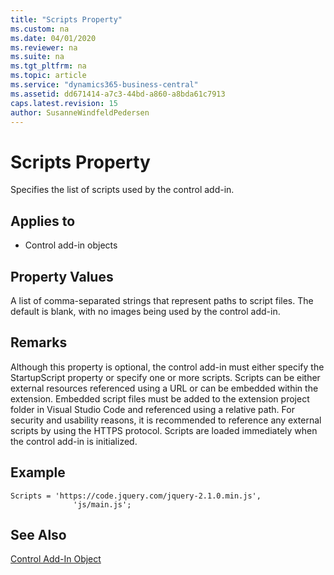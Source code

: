 ```yaml
---
title: "Scripts Property"
ms.custom: na
ms.date: 04/01/2020
ms.reviewer: na
ms.suite: na
ms.tgt_pltfrm: na
ms.topic: article
ms.service: "dynamics365-business-central"
ms.assetid: dd671414-a7c3-44bd-a860-a8bda61c7913
caps.latest.revision: 15
author: SusanneWindfeldPedersen
---
```


 

# Scripts Property

Specifies the list of scripts used by the control add-in. 

## Applies to 
- Control add-in objects

## Property Values
A list of comma-separated strings that represent paths to script files. The default is blank, with no images being used by the control add-in. 

## Remarks 
Although this property is optional, the control add-in must either specify the StartupScript property or specify one or more scripts. Scripts can be either external resources referenced using a URL or can be embedded within the extension. Embedded script files must be added to the extension project folder in Visual Studio Code and referenced using a relative path. For security and usability reasons, it is recommended to reference any external scripts by using the HTTPS protocol. Scripts are loaded immediately when the control add-in is initialized. 

## Example
```
Scripts = 'https://code.jquery.com/jquery-2.1.0.min.js',
              'js/main.js';
```

## See Also  
[Control Add-In Object](../devenv-control-addin-object.md)   
 